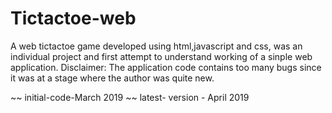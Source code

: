 # Tictactoe-web
A web tictactoe game developed using html,javascript and css, was an individual project and first attempt to understand working of a sinple web application.
Disclaimer:
  The application code contains too many bugs since it was at a stage where the author was quite new.
  
~~ initial-code-March 2019
~~ latest- version - April 2019

